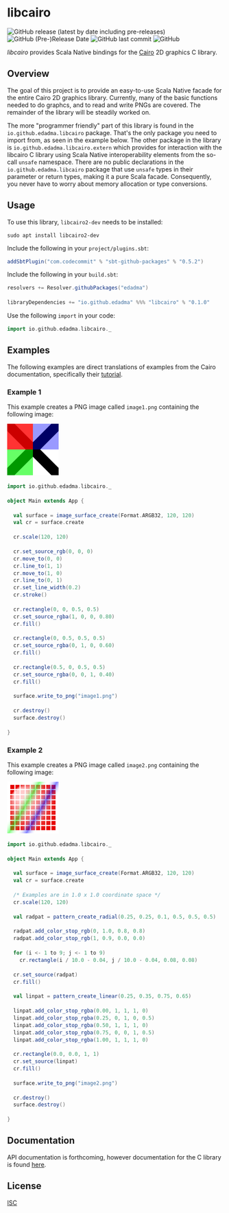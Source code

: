 libcairo
========

![GitHub release (latest by date including pre-releases)](https://img.shields.io/github/v/release/edadma/libcairo?include_prereleases) ![GitHub (Pre-)Release Date](https://img.shields.io/github/release-date-pre/edadma/libcairo) ![GitHub last commit](https://img.shields.io/github/last-commit/edadma/libcairo) ![GitHub](https://img.shields.io/github/license/edadma/libcairo)

*libcairo* provides Scala Native bindings for the [Cairo](https://www.cairographics.org/) 2D graphics C library.

Overview
--------

The goal of this project is to provide an easy-to-use Scala Native facade for the entire Cairo 2D graphics library.
Currently, many of the basic functions needed to do graphcs, and to read and write PNGs are covered. The remainder of
the library will be steadily worked on.

The more "programmer friendly" part of this library is found in the `io.github.edadma.libcairo` package. That's the only
package you need to import from, as seen in the example below. The other package in the library
is `io.github.edadma.libcairo.extern` which provides for interaction with the libcairo C library using Scala Native
interoperability elements from the so-call `unsafe` namespace. There are no public declarations in
the `io.github.edadma.libcairo` package that use `unsafe` types in their parameter or return types, making it a pure
Scala facade. Consequently, you never have to worry about memory allocation or type conversions.

Usage
-----

To use this library, `libcairo2-dev` needs to be installed:

```shell
sudo apt install libcairo2-dev
```

Include the following in your `project/plugins.sbt`:

```sbt
addSbtPlugin("com.codecommit" % "sbt-github-packages" % "0.5.2")

```

Include the following in your `build.sbt`:

```sbt
resolvers += Resolver.githubPackages("edadma")

libraryDependencies += "io.github.edadma" %%% "libcairo" % "0.1.0"

```

Use the following `import` in your code:

```scala
import io.github.edadma.libcairo._

```

Examples
--------

The following examples are direct translations of examples from the Cairo documentation, specifically
their [tutorial](https://www.cairographics.org/tutorial/#L1drawing).

### Example 1

This example creates a PNG image called `image1.png` containing the following image:

![image1](https://raw.githubusercontent.com/edadma/libcairo/main/image1.png)

```scala
import io.github.edadma.libcairo._

object Main extends App {

  val surface = image_surface_create(Format.ARGB32, 120, 120)
  val cr = surface.create

  cr.scale(120, 120)

  cr.set_source_rgb(0, 0, 0)
  cr.move_to(0, 0)
  cr.line_to(1, 1)
  cr.move_to(1, 0)
  cr.line_to(0, 1)
  cr.set_line_width(0.2)
  cr.stroke()

  cr.rectangle(0, 0, 0.5, 0.5)
  cr.set_source_rgba(1, 0, 0, 0.80)
  cr.fill()

  cr.rectangle(0, 0.5, 0.5, 0.5)
  cr.set_source_rgba(0, 1, 0, 0.60)
  cr.fill()

  cr.rectangle(0.5, 0, 0.5, 0.5)
  cr.set_source_rgba(0, 0, 1, 0.40)
  cr.fill()

  surface.write_to_png("image1.png")

  cr.destroy()
  surface.destroy()

}

```

### Example 2

This example creates a PNG image called `image2.png` containing the following image:

![image2](https://raw.githubusercontent.com/edadma/libcairo/main/image2.png)

```scala
import io.github.edadma.libcairo._

object Main extends App {

  val surface = image_surface_create(Format.ARGB32, 120, 120)
  val cr = surface.create

  /* Examples are in 1.0 x 1.0 coordinate space */
  cr.scale(120, 120)

  val radpat = pattern_create_radial(0.25, 0.25, 0.1, 0.5, 0.5, 0.5)

  radpat.add_color_stop_rgb(0, 1.0, 0.8, 0.8)
  radpat.add_color_stop_rgb(1, 0.9, 0.0, 0.0)

  for (i <- 1 to 9; j <- 1 to 9)
    cr.rectangle(i / 10.0 - 0.04, j / 10.0 - 0.04, 0.08, 0.08)

  cr.set_source(radpat)
  cr.fill()

  val linpat = pattern_create_linear(0.25, 0.35, 0.75, 0.65)

  linpat.add_color_stop_rgba(0.00, 1, 1, 1, 0)
  linpat.add_color_stop_rgba(0.25, 0, 1, 0, 0.5)
  linpat.add_color_stop_rgba(0.50, 1, 1, 1, 0)
  linpat.add_color_stop_rgba(0.75, 0, 0, 1, 0.5)
  linpat.add_color_stop_rgba(1.00, 1, 1, 1, 0)

  cr.rectangle(0.0, 0.0, 1, 1)
  cr.set_source(linpat)
  cr.fill()

  surface.write_to_png("image2.png")

  cr.destroy()
  surface.destroy()

}

```

Documentation
-------------

API documentation is forthcoming, however documentation for the C library is
found [here](https://www.cairographics.org/documentation/).

License
-------

[ISC](https://github.com/edadma/libcairo/blob/main/LICENSE)
